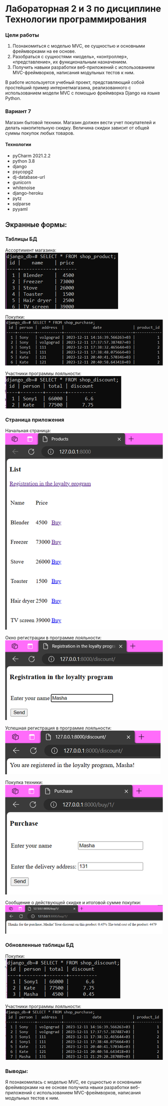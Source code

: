 # Лабораторная 2 и 3 по дисциплине Технологии программирования
### Цели работы  
1. Познакомиться c моделью MVC, ее сущностью и основными фреймворками на ее основе.  
2. Разобраться с сущностями «модель», «контроллер», «представление», их функциональным
назначением.  
3. Получить навыки разработки веб-приложений с использованием MVC-фреймворков, написания
модульных тестов к ним.

В работе используется учебный проект, представляющий собой простейший пример интернетмагазина, реализованного с использованием модели MVC с помощью фреймворка Django на языке
Python.  

### Вариант 7  
Магазин бытовой техники. Магазин должен вести учет покупателей и делать накопительную скидку. Величина скидки зависит от общей суммы покупок любых товаров.  

#### Технологии  
- pyCharm 2021.2.2  
- python 3.8  
- django  
- psycopg2  
- dj-database-url  
- gunicorn  
- whitenoise  
- django-heroku  
- pytz  
- sqlparse  
- pyyaml  

## Экранные формы:  

### Таблицы БД  
Ассортимент магазина:  
![UML-diagram](таблица.png)  

Покупки:  
![UML-diagram](таблица2.png)  

Участники программы лояльности:  
![UML-diagram](таблица3.png)  

### Страница приложения  
Начальная страница:  
![UML-diagram](вид1.png)  

Окно регистрации в программе лояльности:  
![UML-diagram](вид2.png)  

Успешная регистрация в программе лояльности:  
![UML-diagram](вид3.png)  

Покупка техники:  
![UML-diagram](вид4.png)  

Сообщение о действующей скидке и итоговой сумме покупки:  
![UML-diagram](вид5.png)  

### Обновленные таблицы БД  
Покупки:  
![UML-diagram](табл.png)  

Участники программы лояльности:  
![UML-diagram](табл2.png)  

### Выводы:  
Я познакомилась c моделью MVC, ее сущностью и основными фреймворками на ее основе  получила нвыки разработки веб-приложений с использованием MVC-фреймворков, написания
модульных тестов к ним.  
